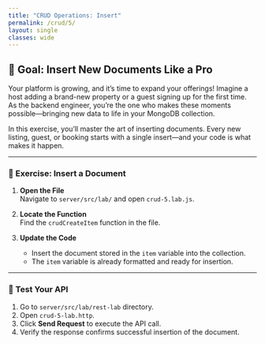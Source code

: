 ```yaml
---
title: "CRUD Operations: Insert"
permalink: /crud/5/
layout: single
classes: wide
---
```


## 🚀 Goal: Insert New Documents Like a Pro

Your platform is growing, and it’s time to expand your offerings! Imagine a host adding a brand-new property or a guest signing up for the first time. As the backend engineer, you’re the one who makes these moments possible—bringing new data to life in your MongoDB collection.

In this exercise, you’ll master the art of inserting documents. Every new listing, guest, or booking starts with a single insert—and your code is what makes it happen.

---

### 🧩 Exercise: Insert a Document

1. **Open the File**  
   Navigate to `server/src/lab/` and open `crud-5.lab.js`.

2. **Locate the Function**  
   Find the `crudCreateItem` function in the file.

3. **Update the Code**  
   - Insert the document stored in the `item` variable into the collection.
   - The `item` variable is already formatted and ready for insertion.

---

### 🚦 Test Your API

1. Go to `server/src/lab/rest-lab` directory.
2. Open `crud-5-lab.http`.
3. Click **Send Request** to execute the API call.
4. Verify the response confirms successful insertion of the document.

<!-- ---

### 🖥️ Frontend Validation

Add a new property or guest in the app and watch as it appears instantly in your listings—ready for the world to see. This is how your platform grows, one document at a time.

With this step, you’re not just adding data—you’re opening the door to new opportunities and experiences for your users.  
**Ready to help your platform grow? Let’s get started!**

![crud-5-lab](../../assets/images/crud-5-lab.png) -->
